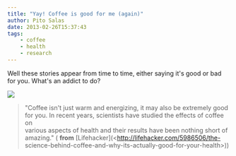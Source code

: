 ```yaml
---
title: "Yay! Coffee is good for me (again)"
author: Pito Salas
date: 2013-02-26T15:37:43
tags:
    - coffee
    - health
    - research
---
```




Well these stories appear from time to time, either saying it's good or bad
for you. What's an addict to do?

![](https://i0.wp.com/img.gawkerassets.com/img/18fn4pcke7mkyjpg/original.jpg?w=300)

> "Coffee isn't just warm and energizing, it may also be extremely good for
> you. In recent years, scientists have studied the effects of coffee on  
> various aspects of health and their results have been nothing short of
> amazing." ( **from** [Lifehacker](<http://lifehacker.com/5986506/the-
> science-behind-coffee-and-why-its-actually-good-for-your-health>))


